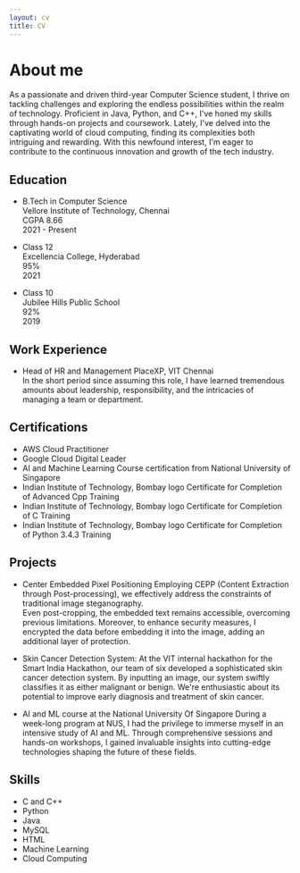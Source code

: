 ```yaml
---
layout: cv
title: CV
---
```


# About me
As a passionate and driven third-year Computer Science student, I thrive on tackling challenges and exploring the endless possibilities within the realm of technology. Proficient in Java, Python, and C++, I've honed my skills through hands-on projects and coursework. Lately, I've delved into the captivating world of cloud computing, finding its complexities both intriguing and rewarding. With this newfound interest, I'm eager to contribute to the continuous innovation and growth of the tech industry.


## Education

* B.Tech in Computer Science   
    Vellore Institute of Technology, Chennai  
    CGPA 8.66  
    2021 - Present   

* Class 12  
    Excellencia College, Hyderabad  
    95%  
    2021  

* Class 10  
    Jubilee Hills Public School  
    92%  
    2019  


## Work Experience
* Head of HR and Management
PlaceXP, VIT Chennai  
In the short period since assuming this role, I have learned tremendous amounts about leadership, responsibility, and the intricacies of managing a team or department.


## Certifications
* AWS Cloud Practitioner
* Google Cloud Digital Leader
* AI and Machine Learning Course certification from National University of Singapore
* Indian Institute of Technology, Bombay logo Certificate for Completion of Advanced Cpp Training
* Indian Institute of Technology, Bombay logo Certificate for Completion of C Training
* Indian Institute of Technology, Bombay logo Certificate for Completion of Python 3.4.3 Training


## Projects
* Center Embedded Pixel Positioning
Employing CEPP (Content Extraction through Post-processing), we
effectively address the constraints of traditional image steganography.  
Even post-cropping, the embedded text remains accessible,
overcoming previous limitations. Moreover, to enhance security
measures, I encrypted the data before embedding it into the image,
adding an additional layer of protection.

* Skin Cancer Detection System:
At the VIT internal hackathon for the Smart India Hackathon, our team
of six developed a sophisticated skin cancer detection system. By
inputting an image, our system swiftly classifies it as either malignant
or benign. We're enthusiastic about its potential to improve early
diagnosis and treatment of skin cancer.  

* AI and ML course at the National University Of Singapore
During a week-long program at NUS, I had the privilege to immerse
myself in an intensive study of AI and ML. Through comprehensive
sessions and hands-on workshops, I gained invaluable insights into
cutting-edge technologies shaping the future of these fields.  


## Skills

* C and C++
* Python
* Java
* MySQL
* HTML
* Machine Learning
* Cloud Computing